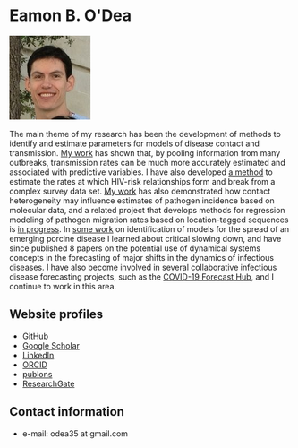 
# Eamon B. O'Dea
![ ](ebodea-headshot.jpg)


The main theme of my research has been the development of methods to
identify and estimate parameters for models of disease contact and
transmission. [My
work](http://www.sciencedirect.com/science/article/pii/S1755436513000546)
has shown that, by pooling information from many outbreaks,
transmission rates can be much more accurately estimated and
associated with predictive variables. I have also developed [a
method](http://repositories.lib.utexas.edu/bitstream/handle/2152/21667/ODEA-DISSERTATION-2013.pdf?sequence=1)
to estimate the rates at which HIV-risk relationships form and break
from a complex survey data set. [My
work](http://www.hindawi.com/journals/ipid/2011/238743/abs/) has also
demonstrated how contact heterogeneity may influence estimates of
pathogen incidence based on molecular data, and a related project that
develops methods for regression modeling of pathogen migration rates
based on location-tagged sequences is [in
progress](https://github.com/e3bo/2015phylo). In [some
work](http://biorxiv.org/content/early/2015/09/26/017178) on
identification of models for the spread of an emerging porcine disease
I learned about critical slowing down, and have since published 8
papers on the potential use of dynamical systems concepts in the
forecasting of major shifts in the dynamics of infectious diseases. I
have also become involved in several collaborative infectious disease
forecasting projects, such as the [COVID-19 Forecast Hub](https://covid19forecasthub.org), and I
continue to work in this area.

## Website profiles

- [GitHub](https://github.com/e3bo/)
- [Google Scholar](https://scholar.google.com/citations?user=nomqlOsAAAAJ)
- [LinkedIn](https://www.linkedin.com/pub/eamon-o-dea/68/811/319)
- [ORCID](http://orcid.org/0000-0003-4748-683X)
- [publons](https://publons.com/a/1368712/)
- [ResearchGate](http://www.researchgate.net/profile/Eamon_ODea)

## Contact information

- e-mail: odea35 at gmail.com
